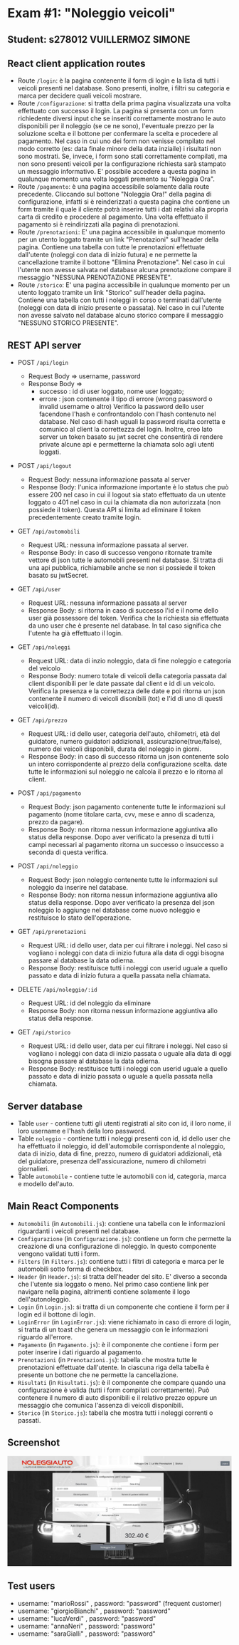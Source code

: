 # Exam #1: "Noleggio veicoli"
## Student: s278012 VUILLERMOZ SIMONE 

## React client application routes

- Route `/login`: è la pagina contenente il form di login e la lista di tutti i veicoli presenti nel database. Sono presenti, inoltre, i filtri su categoria e marca per decidere quali veicoli mostrare.
- Route `/configurazione`: si tratta della prima pagina visualizzata una volta effettuato con successo il login. La pagina si presenta con un form richiedente diversi input che se inseriti correttamente mostrano le auto disponibili per il noleggio (se ce ne sono), l'eventuale prezzo per la soluzione scelta e il bottone per confermare la scelta e procedere al pagamento. Nel caso in cui uno dei form non venisse compilato nel modo corretto (es: data finale minore della data inziaile) i risultati non sono mostrati. Se, invece, i form sono stati correttamente compilati, ma non sono presenti veicoli per la configurazione richiesta sarà stampato un messaggio informativo. E' possibile accedere a questa pagina in qualunque momento una volta loggati premento su "Noleggia Ora".
- Route `/pagamento`: è una pagina accessibile solamente dalla route precedente. Cliccando sul bottone "Noleggia Ora!" della pagina di configurazione, infatti si è reinderizzati a questa pagina che contiene un form tramite il quale il cliente potrà inserire tutti i dati relativi alla propria carta di credito e procedere al pagamento. Una volta effettuato il pagamento si è reindirizzati alla pagina di prenotazioni.
- Route `/prenotazioni`: E' una pagina accessibile in qualunque momento per un utento loggato tramite un link "Prenotazioni" sull'header della pagina. Contiene una tabella con tutte le prenotazioni effettuate dall'utente (noleggi con data di inizio futura) e ne permette la cancellazione tramite il bottone "Elimina Prenotazione". Nel caso in cui l'utente non avesse salvata nel database alcuna prenotazione compare il messaggio "NESSUNA PRENOTAZIONE PRESENTE".
- Route `/storico`:  E' una pagina accessibile in qualunque momento per un utento loggato tramite un link "Storico" sull'header della pagina. Contiene una tabella con tutti i noleggi in corso o terminati dall'utente (noleggi con data di inizio presente o passata). Nel caso in cui l'utente non avesse salvato nel database alcuno storico compare il messaggio "NESSUNO STORICO PRESENTE".

## REST API server

- POST `/api/login`
  - Request Body => username, password
  - Response Body =>
	- successo : id di user loggato, nome user loggato;
	- errore : json contenente il tipo di errore (wrong password o invalid username o altro)
Verifico la password dello user facendone l'hash e confrontandolo con l'hash contenuto nel database. Nel caso di hash uguali la password risulta corretta e comunico al client la correttezza del login. Inoltre, creo lato server un token basato su jwt secret che consentirà di rendere private alcune api e permetterne la chiamata solo agli utenti loggati. 
- POST `/api/logout`
  - Request Body: nessuna informazione passata al server
  - Response Body: l'unica informazione importante è lo status che può essere 200 nel caso in cui il logout sia stato effettuato da un utente loggato o 401 nel caso in cui la chiamata dia non autorizzata (non possiede il token).
Questa API si limita ad eliminare il token precedentemente creato tramite login.

- GET `/api/automobili` 
  - Request URL: nessuna informazione passata al server.
  - Response Body: in caso di successo vengono ritornate tramite vettore di json tutte le automobili presenti nel database. 
Si tratta di una api pubblica, richiamabile anche se non si possiede il token basato su jwtSecret.

- GET `/api/user` 
  - Request URL: nessuna informazione passata al server
  - Response Body: si ritorna in caso di successo l'id e il nome dello user già possessore del token.
Verifica che la richiesta sia effettuata da uno user che è presente nel database. In tal caso significa che l'utente ha già effettuato il login.

- GET `/api/noleggi` 
  - Request URL: data di inzio noleggio, data di fine noleggio e categoria del veicolo
  - Response Body: numero totale di veicoli della categoria passata dal client disponibili per le date passate dal client e id di un veicolo.
Verifica la presenza e la correttezza delle date e poi ritorna un json contenente il numero di veicoli disonibili (tot) e l'id di uno di questi veicoli(id).

- GET `/api/prezzo` 
  - Request URL: id dello user, categoria dell'auto, chilometri, età del guidatore, numero guidatori addizionali, assicurazione(true/false), numero dei veicoli disponibili, durata del noleggio in giorni.
  - Response Body: in caso di successo ritorna un json contenente solo un intero corrispondente al prezzo della configurazione scelta.
date tutte le informazioni sul noleggio ne calcola il prezzo e lo ritorna al client.

- POST `/api/pagamento` 
  - Request Body: json pagamento contenente tutte le informazioni sul pagamento (nome titolare carta, cvv, mese e anno di scadenza, prezzo da pagare).
  - Response Body: non ritorna nessun informazione aggiuntiva allo status della response.
Dopo aver verificato la presenza di tutti i campi necessari al pagamento ritorna un successo o insuccesso a seconda di questa verifica.

- POST `/api/noleggio` 
  - Request Body: json noleggio contenente tutte le informazioni sul noleggio da inserire nel database.
  - Response Body: non ritorna nessun informazione aggiuntiva allo status della response.
Dopo aver verificato la presenza del json noleggio lo aggiunge nel database come nuovo noleggio e restituisce lo stato dell'operazione. 

- GET `/api/prenotazioni` 
  - Request URL: id dello user, data per cui filtrare i noleggi. Nel caso si vogliano i noleggi con data di inizio futura alla data di oggi bisogna passare al database la data odierna.
  - Response Body: restituisce tutti i noleggi con userid uguale a quello passato e data di inizio futura a quella passata nella chiamata.

- DELETE `/api/noleggio/:id` 
  - Request URL: id del noleggio da eliminare
  - Response Body: non ritorna nessun informazione aggiuntiva allo status della response. 

- GET `/api/storico` 
  - Request URL: id dello user, data per cui filtrare i noleggi. Nel caso si vogliano i noleggi con data di inizio passata o uguale alla data di oggi bisogna passare al database la data odierna.
  - Response Body: restituisce tutti i noleggi con userid uguale a quello passato e data di inizio passata o uguale a quella passata nella chiamata.


## Server database

- Table `user` - contiene tutti gli utenti registrati al sito con id, il loro nome, il loro username e l'hash della loro password.
- Table `noleggio` - contiene tutti i noleggi presenti con id, id dello user che ha effettuato il noleggio, id dell'automobile corrispondente al noleggio, data di inizio, data di fine, prezzo, numero di guidatori addizionali, età del guidatore, presenza dell'assicurazione, numero di chilometri giornalieri.
- Table `automobile` - contiene tutte le automobili con id, categoria, marca e modello del'auto.

## Main React Components

- `Automobili` (in `Automobili.js`): contiene una tabella con le informazioni riguardanti i veicoli presenti nel database.
- `Configurazione` (in `Configurazione.js`): contiene un form che permette la creazione di una configurazione di noleggio. In questo componente vengono validati tutti i form.
- `Filters` (in `Filters.js`): contiene tutti i filtri di categoria e marca per le automobili sotto forma di checkbox.
- `Header` (in `Header.js`): si tratta dell'header del sito. E' diverso a seconda che l'utente sia loggato o meno. Nel primo caso contiene link per navigare nella pagina, altrimenti contiene solamente il logo dell'autonoleggio.
- `Login` (in `Login.js`): si tratta di un componente che contiene il form per il login ed il bottone di login.
- `LoginError` (in `LoginError.js`): viene richiamato in caso di errore di login, si tratta di un toast che genera un messaggio con le informazioni riguardo all'errore.
- `Pagamento` (in `Pagamento.js`): è il componente che contiene i form per poter inserire i dati riguardo al pagamento.
- `Prenotazioni` (in `Prenotazioni.js`): tabella che mostra tutte le prenotazioni effettuate dall'utente. In ciascuna riga della tabella è presente un bottone che ne permette la cancellazione.
- `Risultati` (in `Risultati.js`): è il componente che compare quando una configurazione è valida (tutti i form compilati correttamente). Può contenere il numero di auto disponibili e il relativo prezzo oppure un messaggio che comunica l'assenza di veicoli disponibili.
- `Storico` (in `Storico.js`): tabella che mostra tutti i noleggi correnti o passati.

## Screenshot

![Configurator Screenshot](./img/screenshot.jpg)

## Test users

* username: "marioRossi" , password: "password" (frequent customer)
* username: "giorgioBianchi" , password: "password"
* username: "lucaVerdi" , password: "password"
* username: "annaNeri" , password: "password"
* username: "saraGialli" , password: "password"
